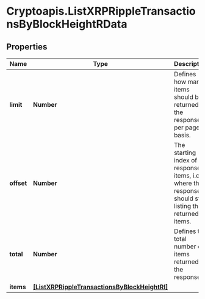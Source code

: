 # Cryptoapis.ListXRPRippleTransactionsByBlockHeightRData

## Properties

Name | Type | Description | Notes
------------ | ------------- | ------------- | -------------
**limit** | **Number** | Defines how many items should be returned in the response per page basis. | 
**offset** | **Number** | The starting index of the response items, i.e. where the response should start listing the returned items. | 
**total** | **Number** | Defines the total number of items returned in the response. | 
**items** | [**[ListXRPRippleTransactionsByBlockHeightRI]**](ListXRPRippleTransactionsByBlockHeightRI.md) |  | 


